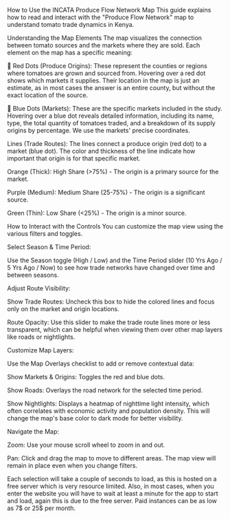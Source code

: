 How to Use the INCATA Produce Flow Network Map
This guide explains how to read and interact with the "Produce Flow Network" map to understand tomato trade dynamics in Kenya.

Understanding the Map Elements 
The map visualizes the connection between tomato sources and the markets where they are sold. Each element on the map has a specific meaning:

🔴 Red Dots (Produce Origins): These represent the counties or regions where tomatoes are grown and sourced from. Hovering over a red dot shows which markets it supplies. Their location in the map is just an estimate, as in most cases the answer is an entire county, but without the exact location of the source.

🔵 Blue Dots (Markets): These are the specific markets included in the study. Hovering over a blue dot reveals detailed information, including its name, type, the total quantity of tomatoes traded, and a breakdown of its supply origins by percentage. We use the markets' precise coordinates.

Lines (Trade Routes): The lines connect a produce origin (red dot) to a market (blue dot). The color and thickness of the line indicate how important that origin is for that specific market.

Orange (Thick): High Share (>75%) - The origin is a primary source for the market.

Purple (Medium): Medium Share (25-75%) - The origin is a significant source.

Green (Thin): Low Share (<25%) - The origin is a minor source.

How to Interact with the Controls 
You can customize the map view using the various filters and toggles.

Select Season & Time Period:

Use the Season toggle (High / Low) and the Time Period slider (10 Yrs Ago / 5 Yrs Ago / Now) to see how trade networks have changed over time and between seasons.

Adjust Route Visibility:

Show Trade Routes: Uncheck this box to hide the colored lines and focus only on the market and origin locations.

Route Opacity: Use this slider to make the trade route lines more or less transparent, which can be helpful when viewing them over other map layers like roads or nightlights.

Customize Map Layers:

Use the Map Overlays checklist to add or remove contextual data:

Show Markets & Origins: Toggles the red and blue dots.

Show Roads: Overlays the road network for the selected time period.

Show Nightlights: Displays a heatmap of nighttime light intensity, which often correlates with economic activity and population density. This will change the map's base color to dark mode for better visibility.

Navigate the Map:

Zoom: Use your mouse scroll wheel to zoom in and out.

Pan: Click and drag the map to move to different areas. The map view will remain in place even when you change filters.

Each selection will take a couple of seconds to load, as this is hosted on a free server which is very resource limited. Also, in most cases, when you enter the website you will have to wait at least a minute for the app to start and load, again this is due to the free server. Paid instances can be as low as 7$ or 25$ per month.

